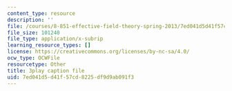 ```yaml
---
content_type: resource
description: ''
file: /courses/8-851-effective-field-theory-spring-2013/7ed041d5d41f57cd8225df9d9ab091f3_hAFnqX7diSU.vtt
file_size: 101240
file_type: application/x-subrip
learning_resource_types: []
license: https://creativecommons.org/licenses/by-nc-sa/4.0/
ocw_type: OCWFile
resourcetype: Other
title: 3play caption file
uid: 7ed041d5-d41f-57cd-8225-df9d9ab091f3
---
```

